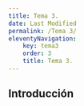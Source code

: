 ```yaml
---
title: Tema 3.
date: Last Modified
permalink: /Tema 3/
eleventyNavigation:
    key: tema3
    order: 3
    title: Tema 3.
---
```


<!-- @format -->

## **Introducción**